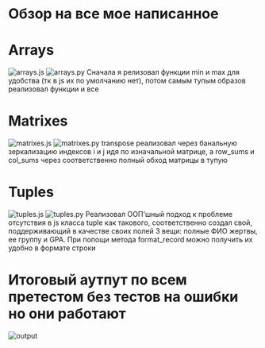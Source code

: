 # Обзор на все мое написанное
# Arrays
![arrays.js](../../images/lab02/arrays.png)
![arrays.py](../../images/lab02/arraysPY.png)
Сначала я релизовал функции min и max для удобства (тк в js их по умолчанию нет), потом самым тупым образов реализовал функции и все
# Matrixes
![matrixes.js](../../images/lab02/matrixes.png)
![matrixes.py](../../images/lab02/matrixesPY.png)
transpose реализовал через банальную зеркализацию индексов i и j идя по изначальной матрице, а row_sums и col_sums через соответственно полный обход матрицы в тупую
# Tuples
![tuples.js](../../images/lab02/tuples.png)
![tuples.py](../../images/lab02/tuplesPY.png)
Реализовал ООП'шный подход к проблеме отсутствия в js класса tuple как такового, соответственно создал свой, поддерживающий в качестве своих полей 3 вещи: полные ФИО жертвы, ее группу и GPA. При попощи метода format_record можно получить их удобно в формате строки
# Итоговый аутпут по всем претестом без тестов на ошибки но они работают
![output](../../images/lab02/output.png)